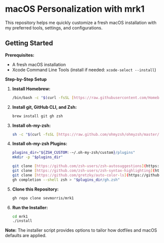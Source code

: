 
# macOS Personalization with mrk1

This repository helps me quickly customize a fresh macOS installation with my preferred tools, settings, and configurations.

## Getting Started

**Prerequisites:**

* A fresh macOS installation
* Xcode Command Line Tools (install if needed: `xcode-select --install`)


**Step-by-Step Setup**

1. **Install Homebrew:**
   ```bash
   /bin/bash -c "$(curl -fsSL [https://raw.githubusercontent.com/Homebrew/install/HEAD/install.sh](https://raw.githubusercontent.com/Homebrew/install/HEAD/install.sh))"
   ```

2. **Install git, GitHub CLI, and Zsh:**
   ```bash
   brew install git gh zsh
   ```

3. **Install oh-my-zsh:**
   ```bash
   sh -c "$(curl -fsSL [https://raw.github.com/ohmyzsh/ohmyzsh/master/tools/install.sh](https://raw.github.com/ohmyzsh/ohmyzsh/master/tools/install.sh))"  "" --unattended
   ```

4. **Install oh-my-zsh Plugins:**
   ```bash
   plugins_dir="${ZSH_CUSTOM:-~/.oh-my-zsh/custom}/plugins"
   mkdir -p "$plugins_dir"

   git clone [https://github.com/zsh-users/zsh-autosuggestions](https://github.com/zsh-users/zsh-autosuggestions) "$plugins_dir"
   git clone [https://github.com/zsh-users/zsh-syntax-highlighting](https://github.com/zsh-users/zsh-syntax-highlighting) "$plugins_dir"
   git clone [https://github.com/gretzky/auto-color-ls](https://github.com/gretzky/auto-color-ls) "$plugins_dir"
   gh completion --shell zsh > "$plugins_dir/gh.zsh"
   ```

5. **Clone this Repository:**
   ```bash
   gh repo clone sevmorris/mrk1
   ```

6. **Run the Installer:**
   ```bash
   cd mrk1
   ./install
   ```  

**Note:** The installer script provides options to tailor how dotfiles and macOS defaults are applied.
```
